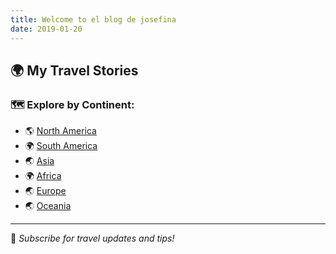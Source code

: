 ```yaml
---
title: Welcome to el blog de josefina
date: 2019-01-20
---
```


## 🌍 My Travel Stories

### 🗺️ Explore by Continent:
- 🌎 [North America](north_america.md)
- 🌍 [South America](south_america.md)
- 🌏 [Asia](asia.md)
- 🌍 [Africa](africa.md)
- 🌏 [Europe](europe.md)
- 🌏 [Oceania](oceania.md)

---

📩 *Subscribe for travel updates and tips!*


